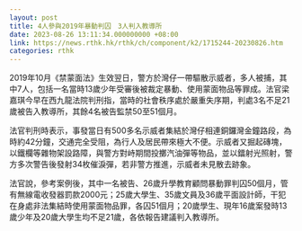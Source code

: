 ```yaml
---
layout: post
title: 4人參與2019年暴動判囚　3人判入教導所
date: 2023-08-26 13:11:34.000000000 +08:00
link: https://news.rthk.hk/rthk/ch/component/k2/1715244-20230826.htm
categories: rthk
---
```


2019年10月《禁蒙面法》生效翌日，警方於灣仔一帶驅散示威者，多人被捕，其中7人，包括一名當時13歲少年受審後被裁定暴動、使用蒙面物品等罪成。法官梁嘉琪今早在西九龍法院判刑指，當時的社會秩序處於嚴重失序期，判處3名不足21歲被告入教導所，其餘4名被告監禁50至51個月。

法官判刑時表示，事發當日有500多名示威者集結於灣仔相連銅鑼灣金鐘路段，為時約42分鐘，交通完全受阻，為行人及居民帶來極大不便。示威者又掘起磚塊，以鐵欄等雜物架設路障，與警方對峙期間投擲汽油彈等物品，並以鐳射光照射，警方多次警告後發射34枚催淚彈，若非警方推進，示威者未見散去跡象。

法官說，參考案例後，其中一名被告、26歲升學教育顧問暴動罪判囚50個月，管有無線電收發器罰款2000元；25歲大學生、35歲文員及36歲平面設計師，干犯在身處非法集結時使用蒙面物品罪，各囚51個月；20歲學生、現年16歲案發時13歲少年及20歲大學生均不足21歲，各依報告建議判入教導所。
